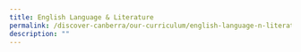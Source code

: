 ```yaml
---
title: English Language & Literature
permalink: /discover-canberra/our-curriculum/english-language-n-literature
description: ""
---
```

